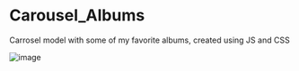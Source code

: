 # Carousel_Albums
Carrosel model with some of my favorite albums, created using JS and CSS

![image](https://user-images.githubusercontent.com/102704201/233797254-22f9e717-aa8b-4668-974e-591af7a3b1bb.png)


